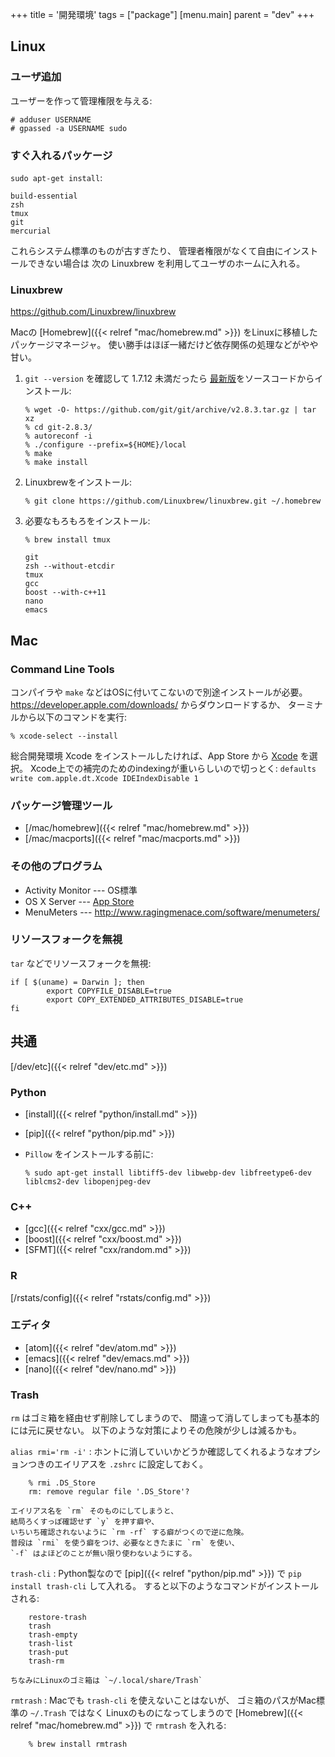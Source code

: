 +++
title = '開発環境'
tags = ["package"]
[menu.main]
  parent = "dev"
+++

## Linux

### ユーザ追加

ユーザーを作って管理権限を与える:

    # adduser USERNAME
    # gpassed -a USERNAME sudo

### すぐ入れるパッケージ

`sudo apt-get install`:

    build-essential
    zsh
    tmux
    git
    mercurial

これらシステム標準のものが古すぎたり、
管理者権限がなくて自由にインストールできない場合は
次の Linuxbrew を利用してユーザのホームに入れる。

### Linuxbrew

<https://github.com/Linuxbrew/linuxbrew>

Macの [Homebrew]({{< relref "mac/homebrew.md" >}}) をLinuxに移植したパッケージマネージャ。
使い勝手はほぼ一緒だけど依存関係の処理などがやや甘い。

1.  `git --version` を確認して 1.7.12 未満だったら
    [最新版](https://github.com/git/git/releases)をソースコードからインストール:

        % wget -O- https://github.com/git/git/archive/v2.8.3.tar.gz | tar xz
        % cd git-2.8.3/
        % autoreconf -i
        % ./configure --prefix=${HOME}/local
        % make
        % make install

2.  Linuxbrewをインストール:

        % git clone https://github.com/Linuxbrew/linuxbrew.git ~/.homebrew

3.  必要なもろもろをインストール:

        % brew install tmux

        git
        zsh --without-etcdir
        tmux
        gcc
        boost --with-c++11
        nano
        emacs

## Mac

### Command Line Tools

コンパイラや `make` などはOSに付いてこないので別途インストールが必要。
<https://developer.apple.com/downloads/> からダウンロードするか、
ターミナルから以下のコマンドを実行:

    % xcode-select --install

総合開発環境 Xcode をインストールしたければ、App Store から [Xcode](https://itunes.apple.com/jp/app/xcode/id497799835) を選択。
Xcode上での補完のためのindexingが重いらしいので切っとく:
`defaults write com.apple.dt.Xcode IDEIndexDisable 1`


### パッケージ管理ツール

-   [/mac/homebrew]({{< relref "mac/homebrew.md" >}})
-   [/mac/macports]({{< relref "mac/macports.md" >}})

### その他のプログラム

-   Activity Monitor --- OS標準
-   OS X Server
    --- [App Store](https://itunes.apple.com/jp/app/os-x-server/id537441259)
-   MenuMeters --- <http://www.ragingmenace.com/software/menumeters/>

### リソースフォークを無視

`tar` などでリソースフォークを無視:

    if [ $(uname) = Darwin ]; then
            export COPYFILE_DISABLE=true
            export COPY_EXTENDED_ATTRIBUTES_DISABLE=true
    fi

## 共通

[/dev/etc]({{< relref "dev/etc.md" >}})

### Python

- [install]({{< relref "python/install.md" >}})
- [pip]({{< relref "python/pip.md" >}})
- `Pillow` をインストールする前に:

      % sudo apt-get install libtiff5-dev libwebp-dev libfreetype6-dev liblcms2-dev libopenjpeg-dev

### C++

- [gcc]({{< relref "cxx/gcc.md" >}})
- [boost]({{< relref "cxx/boost.md" >}})
- [SFMT]({{< relref "cxx/random.md" >}})

### R

[/rstats/config]({{< relref "rstats/config.md" >}})

### エディタ

- [atom]({{< relref "dev/atom.md" >}})
- [emacs]({{< relref "dev/emacs.md" >}})
- [nano]({{< relref "dev/nano.md" >}})

### Trash

`rm` はゴミ箱を経由せず削除してしまうので、
間違って消してしまっても基本的には元に戻せない。
以下のような対策によりその危険が少しは減るかも。

`alias rmi='rm -i'`
:   ホントに消していいかどうか確認してくれるようなオプションつきのエイリアスを
    `.zshrc` に設定しておく。

        % rmi .DS_Store
        rm: remove regular file '.DS_Store'?

    エイリアス名を `rm` そのものにしてしまうと、
    結局ろくすっぽ確認せず `y` を押す癖や、
    いちいち確認されないように `rm -rf` する癖がつくので逆に危険。
    普段は `rmi` を使う癖をつけ、必要なときたまに `rm` を使い、
    `-f` はよほどのことが無い限り使わないようにする。

`trash-cli`
:   Python製なので [pip]({{< relref "python/pip.md" >}}) で
    `pip install trash-cli` して入れる。
    すると以下のようなコマンドがインストールされる:

        restore-trash
        trash
        trash-empty
        trash-list
        trash-put
        trash-rm

    ちなみにLinuxのゴミ箱は `~/.local/share/Trash`

`rmtrash`
:   Macでも `trash-cli` を使えないことはないが、
    ゴミ箱のパスがMac標準の `~/.Trash` ではなく
    Linuxのものになってしまうので
    [Homebrew]({{< relref "mac/homebrew.md" >}}) で `rmtrash` を入れる:

        % brew install rmtrash
